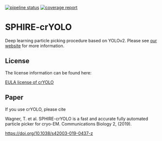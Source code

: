 
[![pipeline status](https://gitlab.gwdg.de/mpi-dortmund/sphire/cryolo/badges/master/pipeline.svg)](https://gitlab.gwdg.de/mpi-dortmund/sphire/cryolo/-/commits/predict3d) 
[![coverage report](https://gitlab.gwdg.de/mpi-dortmund/sphire/cryolo/badges/master/coverage.svg)](https://gitlab.gwdg.de/mpi-dortmund/sphire/cryolo/-/commits/predict3d) 

# SPHIRE-crYOLO

Deep learning particle picking procedure based on YOLOv2.
Please see [our website](https://cryolo.readthedocs.io/en/stable/) for more information.

## License
The license information can be found here:

[EULA license of crYOLO](https://cryolo.readthedocs.io/en/stable/other/license.html)

## Paper
If you use crYOLO, please cite

Wagner, T. et al. SPHIRE-crYOLO is a fast and accurate fully automated particle picker for cryo-EM. Communications Biology 2, (2019).
 
 https://doi.org/10.1038/s42003-019-0437-z